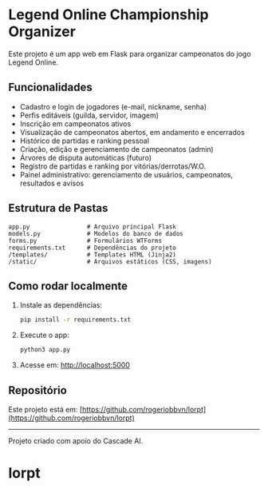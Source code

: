 # Legend Online Championship Organizer

Este projeto é um app web em Flask para organizar campeonatos do jogo Legend Online.

## Funcionalidades
- Cadastro e login de jogadores (e-mail, nickname, senha)
- Perfis editáveis (guilda, servidor, imagem)
- Inscrição em campeonatos ativos
- Visualização de campeonatos abertos, em andamento e encerrados
- Histórico de partidas e ranking pessoal
- Criação, edição e gerenciamento de campeonatos (admin)
- Árvores de disputa automáticas (futuro)
- Registro de partidas e ranking por vitórias/derrotas/W.O.
- Painel administrativo: gerenciamento de usuários, campeonatos, resultados e avisos

## Estrutura de Pastas
```
app.py                # Arquivo principal Flask
models.py             # Modelos do banco de dados
forms.py              # Formulários WTForms
requirements.txt      # Dependências do projeto
/templates/           # Templates HTML (Jinja2)
/static/              # Arquivos estáticos (CSS, imagens)
```

## Como rodar localmente

1. Instale as dependências:
   ```sh
   pip install -r requirements.txt
   ```
2. Execute o app:
   ```sh
   python3 app.py
   ```
3. Acesse em: [http://localhost:5000](http://localhost:5000)

## Repositório

Este projeto está em: [https://github.com/rogeriobbvn/lorpt](https://github.com/rogeriobbvn/lorpt)

---

Projeto criado com apoio do Cascade AI.
# lorpt
